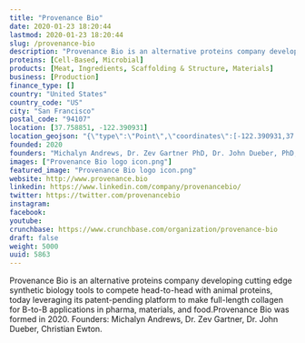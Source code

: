 ```yaml
---
title: "Provenance Bio"
date: 2020-01-23 18:20:44
lastmod: 2020-01-23 18:20:44
slug: /provenance-bio
description: "Provenance Bio is an alternative proteins company developing cutting edge synthetic biology tools to compete head-to-head with animal proteins, today leveraging its patent-pending platform to make full-length collagen for B-to-B applications in pharma, materials, and food.Provenance Bio was formed in 2020. Founders: Michalyn Andrews, Dr. Zev Gartner, Dr. John Dueber, Christian Ewton."
proteins: [Cell-Based, Microbial]
products: [Meat, Ingredients, Scaffolding & Structure, Materials]
business: [Production]
finance_type: []
country: "United States"
country_code: "US"
city: "San Francisco"
postal_code: "94107"
location: [37.758851, -122.390931]
location_geojson: "{\"type\":\"Point\",\"coordinates\":[-122.390931,37.758851]}"
founded: 2020
founders: "Michalyn Andrews, Dr. Zev Gartner PhD, Dr. John Dueber, PhD, Christian Ewton"
images: ["Provenance Bio logo icon.png"]
featured_image: "Provenance Bio logo icon.png"
website: http://www.provenance.bio
linkedin: https://www.linkedin.com/company/provenancebio/
twitter: https://twitter.com/provenancebio
instagram: 
facebook: 
youtube: 
crunchbase: https://www.crunchbase.com/organization/provenance-bio
draft: false
weight: 5000
uuid: 5863
---
```

Provenance Bio is an alternative proteins company developing cutting edge synthetic biology tools to compete head-to-head with animal proteins, today leveraging its patent-pending platform to make full-length collagen for B-to-B applications in pharma, materials, and food.Provenance Bio was formed in 2020. Founders: Michalyn Andrews, Dr. Zev Gartner, Dr. John Dueber, Christian Ewton.
